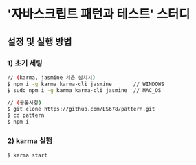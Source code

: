 # '자바스크립트 패턴과 테스트' 스터디

## 설정 및 실행 방법

### 1) 초기 세팅

```bash
// (karma, jasmine 처음 설치시)
$ npm i -g karma karma-cli jasmine       // WINDOWS
$ sudo npm i -g karma karma-cli jasmine  // MAC_OS

// (공통사항)
$ git clone https://github.com/ES678/pattern.git
$ cd pattern
$ npm i
```

### 2) karma 실행

```base
$ karma start
```
